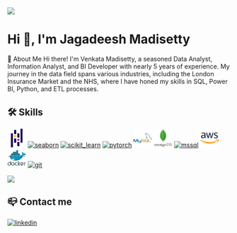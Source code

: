 
<a href="https://github.com/JagadeeshMadisetty" target="_blank">
<img height="200" align="center" src="https://github-readme-stats.vercel.app/api?username=JagadeeshMadisetty&count_private=true&theme=radical" />
</a>

<h1>Hi 👋, I'm Jagadeesh Madisetty</h1>

<p>👋 About Me Hi there! I'm Venkata Madisetty, a seasoned Data Analyst, Information Analyst, and BI Developer with nearly 5 years of experience. My journey in the data field spans various industries, including the London Insurance Market and the NHS, where I have honed my skills in SQL, Power BI, Python, and ETL processes.</p>

<h2>🛠 Skills</h2>
<p>

<a target="_blank" href="https://pandas.pydata.org/" target="_blank" style="display: inline-block;">
<img src="https://raw.githubusercontent.com/devicons/devicon/2ae2a900d2f041da66e950e4d48052658d850630/icons/pandas/pandas-original.svg" alt="pandas" width="42" height="42" />
</a>


<a target="_blank" href="https://seaborn.pydata.org/" target="_blank" style="display: inline-block;">
<img src="https://seaborn.pydata.org/_images/logo-mark-lightbg.svg" alt="seaborn" width="42" height="42" />
</a>


<a target="_blank" href="https://scikit-learn.org/" target="_blank" style="display: inline-block;">
<img src="https://upload.wikimedia.org/wikipedia/commons/0/05/Scikit_learn_logo_small.svg" alt="scikit_learn" width="42" height="42" />
</a>


<a target="_blank" href="https://pytorch.org/" target="_blank" style="display: inline-block;">
<img src="https://www.vectorlogo.zone/logos/pytorch/pytorch-icon.svg" alt="pytorch" width="42" height="42" />
</a>


<a target="_blank" href="https://www.mysql.com/" target="_blank" style="display: inline-block;">
<img src="https://raw.githubusercontent.com/devicons/devicon/master/icons/mysql/mysql-original-wordmark.svg" alt="mysql" width="42" height="42" />
</a>


<a target="_blank" href="https://www.mongodb.com/" target="_blank" style="display: inline-block;">
<img src="https://raw.githubusercontent.com/devicons/devicon/master/icons/mongodb/mongodb-original-wordmark.svg" alt="mongodb" width="42" height="42" />
</a>


<a target="_blank" href="https://www.microsoft.com/en-us/sql-server" target="_blank" style="display: inline-block;">
<img src="https://www.svgrepo.com/show/303229/microsoft-sql-server-logo.svg" alt="mssql" width="42" height="42" />
</a>


<a target="_blank" href="https://aws.amazon.com" target="_blank" style="display: inline-block;">
<img src="https://raw.githubusercontent.com/devicons/devicon/master/icons/amazonwebservices/amazonwebservices-original-wordmark.svg" alt="aws" width="42" height="42" />
</a>


<a target="_blank" href="https://www.docker.com/" target="_blank" style="display: inline-block;">
<img src="https://raw.githubusercontent.com/devicons/devicon/master/icons/docker/docker-original-wordmark.svg" alt="docker" width="42" height="42" />
</a>


<a target="_blank" href="https://git-scm.com/" target="_blank" style="display: inline-block;">
<img src="https://www.vectorlogo.zone/logos/git-scm/git-scm-icon.svg" alt="git" width="42" height="42" />
</a>

</p>

<a href="https://github.com/JagadeeshMadisetty" target="_blank">
<img height="200" align="center" src="https://github-readme-stats-one-mu-82.vercel.app/api/top-langs/?username=JagadeeshMadisetty&layout=compact&langs_count=8&bg_color=ffffff#gh-light-mode-only" />
</a>

<h2>📪 Contact me</h2>
<p>
<a target="_blank" href="https://www.linkedin.com/in/venkatamadisetty/" target="_blank" style="display: inline-block;">
<img src="https://img.shields.io/badge/linkedin-logo?style=for-the-badge&logo=linkedin&logoColor=white&color=%230a77b6" alt="linkedin" />
</a>

</p>
